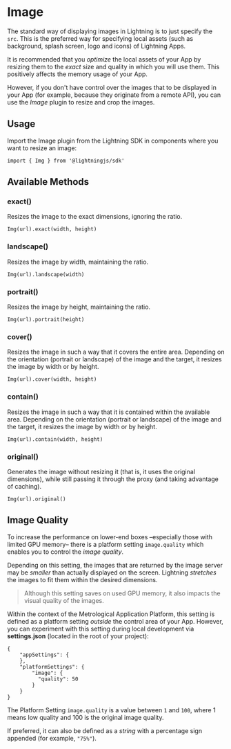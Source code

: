 # Image


The standard way of displaying images in Lightning is to just specify the `src`. This is the preferred way for specifying local assets (such as background, splash screen, logo and icons) of Lightning Apps.


It is recommended that you *optimize* the local assets of your App by resizing them to the *exact* size and quality in which you will use them. This positively affects the memory usage of your App.


However, if you don't have control over the images that to be displayed in your App (for example, because they originate from a remote API), you can use the *Image* plugin to resize and crop the images.

## Usage


Import the Image plugin from the Lightning SDK in components where you want to resize an image:


```
import { Img } from '@lightningjs/sdk'
```

## Available Methods

### exact()


Resizes the image to the exact dimensions, ignoring the ratio.


```
Img(url).exact(width, height)
```

### landscape()


Resizes the image by width, maintaining the ratio.


```
Img(url).landscape(width)
```

### portrait()


Resizes the image by height, maintaining the ratio.


```
Img(url).portrait(height)
```

### cover()


Resizes the image in such a way that it covers the entire area. Depending on the orientation (portrait or landscape) of the image and the target, it resizes the image by width or by height.


```
Img(url).cover(width, height)
```

### contain()


Resizes the image in such a way that it is contained within the available area. Depending on the orientation (portrait or landscape) of the image and the target, it resizes the image by width or by height.


```
Img(url).contain(width, height)
```

### original()


Generates the image without resizing it (that is, it uses the original dimensions), while still passing it through the proxy (and taking advantage of caching).


```
Img(url).original()
```

## Image Quality


To increase the performance on lower-end boxes –especially those with limited GPU memory– there is a platform setting `image.quality` which enables you to control the *image quality*.


Depending on this setting, the images that are returned by the image server may be *smaller* than actually displayed on the screen.
Lightning *stretches* the images to fit them within the desired dimensions.

> Although this setting saves on used GPU memory, it also impacts the visual quality of the images.


Within the context of the Metrological Application Platform, this setting is defined as a platform setting *outside* the control area of your App.
However, you can experiment with this setting during local development via **settings.json** (located in the root of your project):


```
{
    "appSettings": {
    },
    "platformSettings": {
        "image": {
          "quality": 50
        }
    }
}
```


The Platform Setting `image.quality` is a value between `1` and `100`, where 1 means low quality and 100 is the original image quality.


If preferred, it can also be defined as a *string* with a percentage sign appended (for example, `"75%"`).

